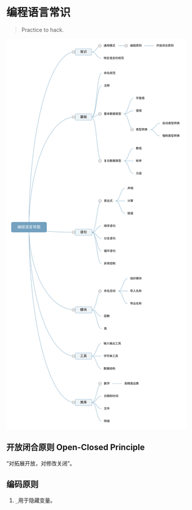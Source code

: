 # 编程语言常识

> Practice to hack.

![编程语言思维导图](编程语言导图.svg)

## 开放闭合原则 Open-Closed Principle

“对拓展开放，对修改关闭”。

## 编码原则

1. `_`用于隐藏变量。
